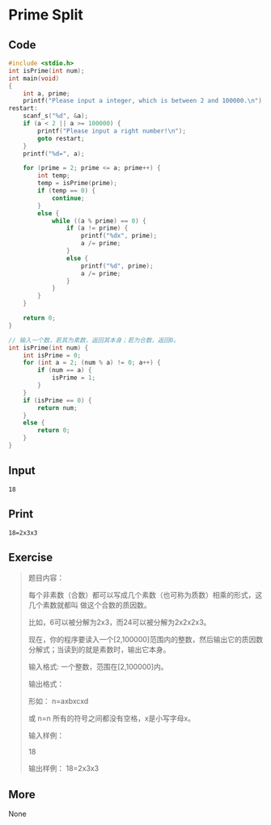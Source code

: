 # Prime Split

## Code

```C
#include <stdio.h>
int isPrime(int num);
int main(void)
{
	int a, prime;
	printf("Please input a integer, which is between 2 and 100000.\n");
restart:
	scanf_s("%d", &a);
	if (a < 2 || a >= 100000) {
		printf("Please input a right number!\n");
		goto restart;
	}
	printf("%d=", a);

	for (prime = 2; prime <= a; prime++) {
		int temp;
		temp = isPrime(prime);
		if (temp == 0) {
			continue;
		}
		else {
			while ((a % prime) == 0) {
				if (a != prime) {
					printf("%dx", prime);
					a /= prime;
				}
				else {
					printf("%d", prime);
					a /= prime;
				}
			}
		}
	}

	return 0;
}

// 输入一个数，若其为素数，返回其本身；若为合数，返回0。
int isPrime(int num) {
	int isPrime = 0;
	for (int a = 2; (num % a) != 0; a++) {
		if (num == a) {
			isPrime = 1;
		}
	}
	if (isPrime == 0) {
		return num;
	}
	else {
		return 0;
	}
}
```

## Input

`18`

## Print

`18=2x3x3`

## Exercise

> 题目内容： 
>
> 每个非素数（合数）都可以写成几个素数（也可称为质数）相乘的形式，这几个素数就都叫 做这个合数的质因数。
>
> 比如，6可以被分解为2x3，而24可以被分解为2x2x2x3。
>
>  现在，你的程序要读入一个[2,100000]范围内的整数，然后输出它的质因数分解式；当读到的就是素数时，输出它本身。
>
> 输入格式: 一个整数，范围在[2,100000]内。
>
> 输出格式：
>
> 形如： n=axbxcxd
>
> 或 n=n 所有的符号之间都没有空格，x是小写字母x。
>
> 输入样例：
>
> 18
>
> 输出样例： 18=2x3x3

## More

None

